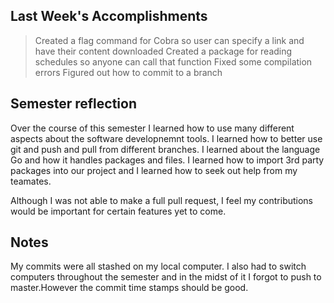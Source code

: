 ## Last Week's Accomplishments

> Created a flag command for Cobra so user can specify a link and have their content downloaded
> Created a package for reading schedules so anyone can call that function
> Fixed some compilation errors 
> Figured out how to commit to a branch

## Semester reflection

Over the course of this semester I learned how to use many different aspects about the software developnemnt tools. I learned how
to better use git and push and pull from different branches. I learned about the language Go and how it handles packages and files. I learned
how to import 3rd party packages into our project and I learned how to seek out help from my teamates. 

Although I was not able to make a full pull request, I feel my contributions would be important for certain features yet to come.

## Notes

My commits were all stashed on my local computer. I also had to switch
computers throughout the semester and in the midst of it I forgot to 
push to master.However the commit time stamps should be good. 
